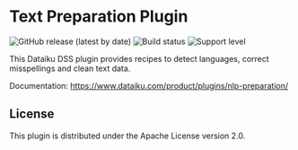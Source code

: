 # Text Preparation Plugin

![GitHub release (latest by date)](https://img.shields.io/github/v/release/dataiku/dss-plugin-nlp-preparation) ![Build status](https://img.shields.io/badge/build-passing-brightgreen) ![Support level](https://img.shields.io/badge/support-Tier%202-yellowgreen)

This Dataiku DSS plugin provides recipes to detect languages, correct misspellings and clean text data.

Documentation: https://www.dataiku.com/product/plugins/nlp-preparation/

## License

This plugin is distributed under the Apache License version 2.0.
